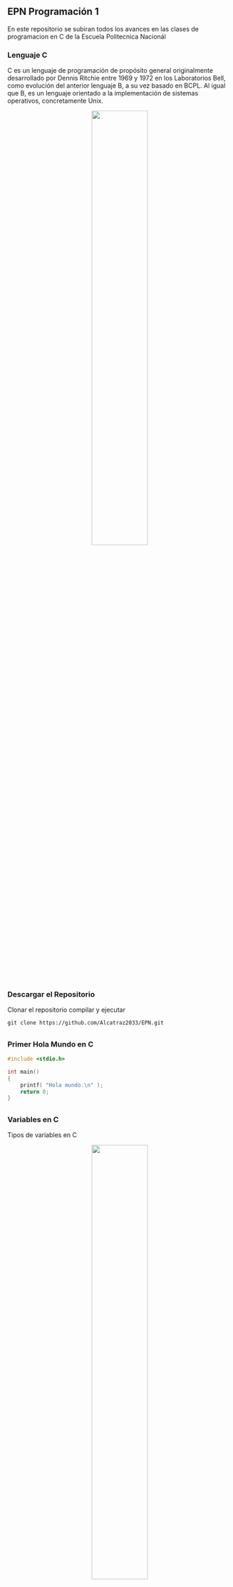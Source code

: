 ## EPN Programación 1
En este repositorio se subiran todos los avances en las clases de programacion en C de la Escuela Politecnica Nacionál
### Lenguaje C
C es un lenguaje de programación de propósito general originalmente desarrollado por Dennis Ritchie entre 1969 y 1972 en los Laboratorios Bell, ​ como evolución del anterior lenguaje B, a su vez basado en BCPL. Al igual que B, es un lenguaje orientado a la implementación de sistemas operativos, concretamente Unix.

<p align="center">
	<img src="https://1.bp.blogspot.com/-UOu5GaPTI-Y/XApkqZKZhfI/AAAAAAAAA2c/yWFr8sn9ubU4UcvfdN4z7GC51536oYKKwCLcBGAs/s1600/videotogif_2018.12.07_16.56.36.gif" width="50%" height="50%">
</p>

### Descargar el Repositorio
Clonar el repositorio compilar y ejecutar
```markdown
git clone https://github.com/Alcatraz2033/EPN.git
```

##
### Primer Hola Mundo en C
```C
#include <stdio.h>

int main()
{
    printf( "Hola mundo.\n" );
    return 0;
}
```

##
### Variables en C
Tipos de variables en C
<p align="center">
	<img src="https://static.wixstatic.com/media/ba6498_fcef6d52093c485887802a3da44c8331.jpg/v1/fill/w_597,h_452,al_c,q_80,usm_0.66_1.00_0.01,enc_auto/ba6498_fcef6d52093c485887802a3da44c8331.jpg" width="50%" height="50%">
</p>

##
### Librerias en C
La biblioteca estándar de C es una recopilación de archivos de cabecera y bibliotecas con rutinas, estandarizadas por un comité de la Organización Internacional para la Estandarización, que implementan operaciones comunes, tales como las de entrada y salida o el manejo de cadenas.
```bash
En este sitio web se detalla mas a profundidad con ejemplos sobre las librerias en C
https://www.include-poetry.com/Code/C++/Introduccion/Librerias/
```
##
### Funciones en c
Es el código que realiza las tareas para las que la función ha sido prevista.
La primera línea de la definición recibe el nombre de encabezamiento y el resto, un bloque encerrado entre llaves, es el cuerpo de la función.
La definición de una función se debe realizar en alguno de los ficheros que forman parte del programa.
La sintaxis habitual de una definición de función es la siguiente
```C
double calcula_media(double num1, double num2)
{
  double media;
  media = (num1 + num2)/2.;
  return media;
}
```
##
### Como escribir variables y funciones
Existen dos tipo de formas con las que podemos declarar variables y funciones en C, la primera es CAMEL CASE con la cual
escibimos todo junto y separado por mayusculas y la segunda SNAKE CASE donde escribimos separa por guines.
```C
char VariableNOmbre[] = "Alacatraz" //camel case
char variable_nombre[] = "Alcatraz" //snake case
```

##
### Bucles y condicionale en C
Los bucles son un segmento de programa que se ejecuta un numero determinano o indetrminado de veces y los condicionales verifican si una condicion se cumple para seguir con el programa.
<p align="center">
	<img src="https://i.ytimg.com/vi/MntaN79M0-M/maxresdefault.jpg" width="50%" height="50%">
</p>

##
### Matrices en C
Un array en C puede tener una, dos o más dimensiones. Por ejmplo, un array de dos dimensiones también denominado matriz, es interpretado como un array (umidimensional) de dimensión "f" (número de filas), donde cada componente es un array (unidimensional) de dimensión "c" (número de columnas).
<p align="center">
	<img src="https://parzibyte.me/blog/wp-content/uploads/2021/07/Programacion-en-C-Codificar-texto-con-matriz-de-25-letras.png" width="50%" height="50%">
</p>


##
### Como compilar en C
C es unlenguaje de porgramación comilado por lo que es necesario compilarlo para poder ejecutarlo.
```bash
gcc main.c -o main.exe
main.exe
```

##
### Comandos en Markdown
Markdown es un lenguaje de marcado ligero para crear texto formateado utilizando un editor de texto sin formato.
<p align="center">
	<img src="https://noesishosting.com/drive/platzi/markdown-orig.png" width="50%" height="50%">
</p>


##
### Subir un proyecto a Gihub
GitHub es una forja para alojar proyectos utilizando el sistema de control de versiones Git. Se utiliza principalmente para la creación de código fuente de programas de ordenador.
```bash
git init
git add .
git commit -m "first commit"
git remote add origin https://github.com/NOMBRE_USUARIO/NOMBRE_PROYECTO.git
git push -u origin master
```
##
### Comandos en bash
Comandos básicos de bash
<p align="center">
	<img src="https://pixelcoblog.com/wp-content/uploads/2008/01/linux-cheat-sheet.png" width="50%" height="50%">
</p>

